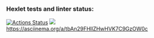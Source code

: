 ### Hexlet tests and linter status:

[![Actions Status](https://github.com/Chebanya/frontend-project-44/actions/workflows/hexlet-check.yml/badge.svg)](https://github.com/Chebanya/frontend-project-44/actions)
<a href="https://codeclimate.com/github/Chebanya/frontend-project-44/maintainability"><img src="https://api.codeclimate.com/v1/badges/8407bd853c81009f99c0/maintainability" /></a>
https://asciinema.org/a/tbAn29FHllZHwHVK7C9GzOW0c
